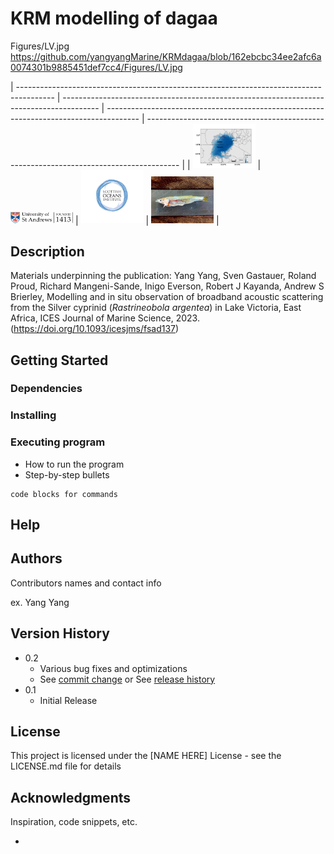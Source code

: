 
# KRM modelling of dagaa

Figures/LV.jpg
https://github.com/yangyangMarine/KRMdagaa/blob/162ebcbc34ee2afc6a0074301b9885451def7cc4/Figures/LV.jpg

| --------------------------------------------------------------------------------------- | --------------------------------------------------------------------------------------- | -------------------------------------------------------------------------------------- | -------------------------------------------------------------------------------------- |
| <img src="https://github.com/yangyangMarine/KRMdagaa/blob/162ebcbc34ee2afc6a0074301b9885451def7cc4/Figures/LV.jpg" width="100" /> | <img src="https://github.com/yangyangMarine/KRMdagaa/blob/162ebcbc34ee2afc6a0074301b9885451def7cc4/Figures/StA.jpg" width="100" /> | <img src="https://github.com/yangyangMarine/KRMdagaa/blob/162ebcbc34ee2afc6a0074301b9885451def7cc4/Figures/SOI.jpg" width="100" /> | <img src="https://github.com/yangyangMarine/KRMdagaa/blob/162ebcbc34ee2afc6a0074301b9885451def7cc4/Figures/dagaa.jpg" width="100" /> | 

## Description
Materials underpinning the publication: Yang Yang, Sven Gastauer, Roland Proud, Richard Mangeni-Sande, Inigo Everson, Robert J Kayanda, Andrew S Brierley, Modelling and in situ observation of broadband acoustic scattering from the Silver cyprinid (_Rastrineobola argentea_) in Lake Victoria, East Africa, ICES Journal of Marine Science, 2023. (https://doi.org/10.1093/icesjms/fsad137)

## Getting Started

### Dependencies

### Installing

### Executing program

* How to run the program
* Step-by-step bullets
```
code blocks for commands
```

## Help

## Authors

Contributors names and contact info

ex. Yang Yang 

## Version History

* 0.2
    * Various bug fixes and optimizations
    * See [commit change]() or See [release history]()
* 0.1
    * Initial Release

## License

This project is licensed under the [NAME HERE] License - see the LICENSE.md file for details

## Acknowledgments

Inspiration, code snippets, etc.
* [](https://github.com/matiassingers/awesome-readme)
